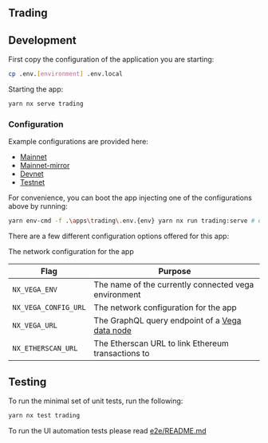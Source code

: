 ## Trading

## Development

First copy the configuration of the application you are starting:

```bash
cp .env.[environment] .env.local
```

Starting the app:

```bash
yarn nx serve trading
```

### Configuration

Example configurations are provided here:

- [Mainnet](./.env.mainnet)
- [Mainnet-mirror](./.env.mainnet-mirror)
- [Devnet](./.env.devnet)
- [Testnet](./.env.testnet)

For convenience, you can boot the app injecting one of the configurations above by running:

```bash
yarn env-cmd -f .\apps\trading\.env.{env} yarn nx run trading:serve # e.g. stagnet1
```

There are a few different configuration options offered for this app:

The network configuration for the app

| **Flag**             | **Purpose**                                                                                          |
| -------------------- | ---------------------------------------------------------------------------------------------------- |
| `NX_VEGA_ENV`        | The name of the currently connected vega environment                                                 |
| `NX_VEGA_CONFIG_URL` | The network configuration for the app                                                                |
| `NX_VEGA_URL`        | The GraphQL query endpoint of a [Vega data node](https://github.com/vegaprotocol/networks#data-node) |
| `NX_ETHERSCAN_URL`   | The Etherscan URL to link Ethereum transactions to                                                   |

## Testing

To run the minimal set of unit tests, run the following:

```bash
yarn nx test trading
```

To run the UI automation tests please read [e2e/README.md](e2e/README.md)
